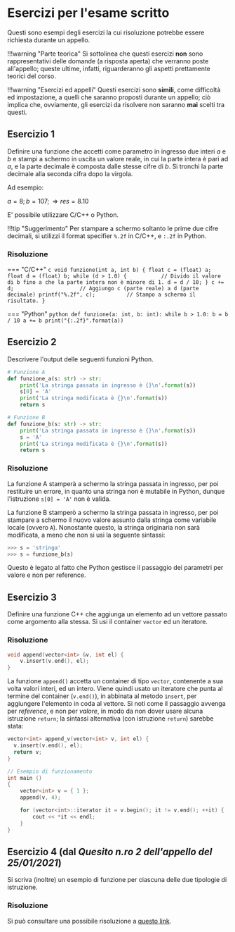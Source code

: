 # Esercizi per l'esame scritto

Questi sono esempi degli esercizi la cui risoluzione potrebbe essere richiesta durante un appello.

!!!warning "Parte teorica"
	Si sottolinea che questi esercizi **non** sono rappresentativi delle domande (a risposta aperta) che verranno poste all'appello; queste ultime, infatti, riguarderanno gli aspetti prettamente teorici del corso.

!!!warning "Esercizi ed appelli"
	Questi esercizi sono **simili**, come difficoltà ed impostazione, a quelli che saranno proposti durante un appello; ciò implica che, ovviamente, gli esercizi da risolvere non saranno **mai** scelti tra questi.

## Esercizio 1

Definire una funzione che accetti come parametro in ingresso due interi $a$ e $b$ e stampi a schermo in uscita un valore reale, in cui la parte intera è pari ad $a$, e la parte decimale è composta dalle stesse cifre di $b$. Si tronchi la parte decimale alla seconda cifra dopo la virgola.

Ad esempio:

$a = 8; b = 107; \Rightarrow res = 8.10$

E' possibile utilizzare C/C++ o Python.

!!!tip "Suggerimento"
	Per stampare a schermo soltanto le prime due cifre decimali, si utilizzi il format specifier `%.2f` in C/C++, e `:.2f` in Python.

### Risoluzione

=== "C/C++"
	```c
	void funzione(int a, int b) {
		float c = (float) a;
		float d = (float) b;
		while (d > 1.0) { 			// Divido il valore di b fino a che la parte intera non è minore di 1.
			d = d / 10;
		}
		c += d; 					// Aggiungo c (parte reale) a d (parte decimale)
		printf("%.2f", c); 			// Stampo a schermo il risultato.
	}
	```

=== "Python"
	```python
	def funzione(a: int, b: int):
		while b > 1.0:
			b = b / 10
			a += b
			print("{:.2f}".format(a))
		```

## Esercizio 2

Descrivere l'output delle seguenti funzioni Python.

```python
# Funzione A
def funzione_a(s: str) -> str:
	print('La stringa passata in ingresso è {}\n'.format(s))
	s[0] = 'A'
	print('La stringa modificata è {}\n'.format(s))
	return s

# Funzione B
def funzione_b(s: str) -> str:
	print('La stringa passata in ingresso è {}\n'.format(s))
	s = 'A'
	print('La stringa modificata è {}\n'.format(s))
	return s
```

### Risoluzione

La funzione A stamperà a schermo la stringa passata in ingresso, per poi restituire un errore, in quanto una stringa non è mutabile in Python, dunque l'istruzione `s[0] = 'A'` non è valida.

La funzione B stamperò a schermo la stringa passata in ingresso, per poi stampare a schermo il nuovo valore assunto dalla stringa come variabile locale (ovvero `A`). Nonostante questo, la stringa originaria non sarà modificata, a meno che non si usi la seguente sintassi:

```python
>>> s = 'stringa'
>>> s = funzione_b(s)
```

Questo è legato al fatto che Python gestisce il passaggio dei parametri per valore e non per reference.

## Esercizio 3

Definire una funzione C++ che aggiunga un elemento ad un vettore passato come argomento alla stessa. Si usi il container `vector` ed un iteratore.

### Risoluzione

```cpp
void append(vector<int> &v, int el) {
  	v.insert(v.end(), el);
}
```

La funzione `append()` accetta un container di tipo `vector`, contenente a sua volta valori interi, ed un intero. Viene quindi usato un iteratore che punta al termine del container (`v.end()`), in abbinata al metodo `insert`, per aggiungere l'elemento in coda al vettore. Si noti come il passaggio avvenga per _reference_, e non per _valore_, in modo da non dover usare alcuna istruzione `return`; la sintassi alternativa (con istruzione `return`) sarebbe stata:

```cpp
vector<int> append_v(vector<int> v, int el) {
  v.insert(v.end(), el);
  return v;
}
```

```cpp
// Esempio di funzionamento
int main ()
{
	vector<int> v = { 1 };
  	append(v, 4);

	for (vector<int>::iterator it = v.begin(); it != v.end(); ++it) {
		cout << *it << endl;
	}
}
```

## Esercizio 4 (dal *Quesito n.ro 2 dell'appello del 25/01/2021*)

Si scriva (inoltre) un esempio di funzione per ciascuna delle due tipologie di istruzione.

### Risoluzione

Si può consultare una possibile risoluzione a [questo link](https://github.com/anhelus/informatica-dm-uniba-ex/blob/master/Esercizi%20Esame%20Scritto/Appello%2025-01-2021/esercizio_2.c).
